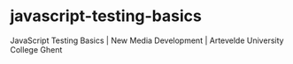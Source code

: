 # javascript-testing-basics
JavaScript Testing Basics | New Media Development | Artevelde University College Ghent
